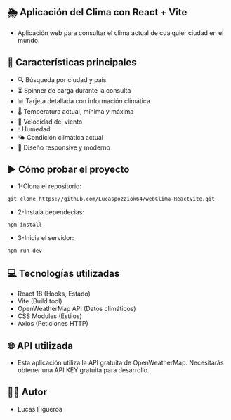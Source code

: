 🌦️ Aplicación del Clima con React + Vite
- 
- Aplicación web para consultar el clima actual de cualquier ciudad en el mundo.

🌟 Características principales
- 
- 🔍 Búsqueda por ciudad y país
- ⏳ Spinner de carga durante la consulta
- 📊 Tarjeta detallada con información climática
- 🌡️ Temperatura actual, mínima y máxima
- 💨 Velocidad del viento
- 💧 Humedad
- 🌤️ Condición climática actual
- 🎨 Diseño responsive y moderno

▶️ Cómo probar el proyecto
- 
- 1-Clona el repositorio:
````
git clone https://github.com/Lucaspozziok64/webClima-ReactVite.git
````
- 2-Instala dependecias:
````
npm install
````
- 3-Inicia el servidor:
````
npm run dev
````

💻 Tecnologías utilizadas
- 
- React 18 (Hooks, Estado)
- Vite (Build tool)
- OpenWeatherMap API (Datos climáticos)
- CSS Modules (Estilos)
- Axios (Peticiones HTTP)

🌐 API utilizada
- 
- Esta aplicación utiliza la API gratuita de OpenWeatherMap. Necesitarás obtener una API KEY gratuita para desarrollo.

👨‍💻 Autor
- 
- Lucas Figueroa